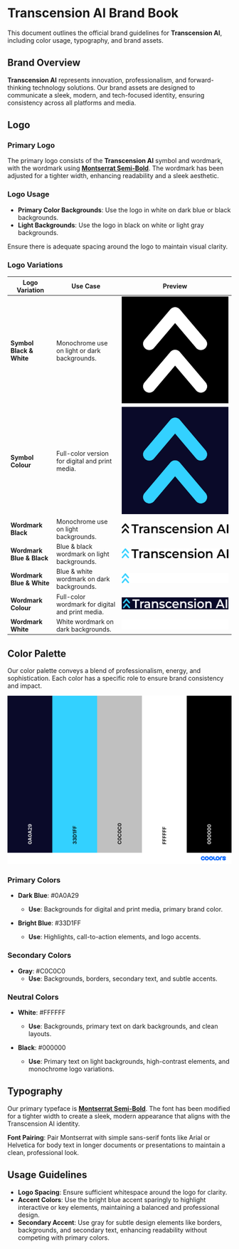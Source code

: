 # Transcension AI Brand Book

This document outlines the official brand guidelines for **Transcension AI**, including color usage, typography, and brand assets.

## Brand Overview

**Transcension AI** represents innovation, professionalism, and forward-thinking technology solutions. Our brand assets are designed to communicate a sleek, modern, and tech-focused identity, ensuring consistency across all platforms and media.

## Logo

### Primary Logo

The primary logo consists of the **Transcension AI** symbol and wordmark, with the wordmark using [**Montserrat Semi-Bold**](https://fonts.google.com/specimen/Montserrat). The wordmark has been adjusted for a tighter width, enhancing readability and a sleek aesthetic.

### Logo Usage

- **Primary Color Backgrounds**: Use the logo in white on dark blue or black backgrounds.
- **Light Backgrounds**: Use the logo in black on white or light gray backgrounds.

Ensure there is adequate spacing around the logo to maintain visual clarity.

### Logo Variations

| Logo Variation | Use Case | Preview |
| -------------- | -------- | ------- |
| **Symbol Black & White** | Monochrome use on light or dark backgrounds. | ![Symbol BW](logo/logo_symbol-bw.png) |
| **Symbol Colour** | Full-color version for digital and print media. | ![Symbol Colour](logo/logo_symbol-colour.png) |
| **Wordmark Black** | Monochrome use on light backgrounds. | ![Wordmark Black](logo/logo_wordmark-black.png) |
| **Wordmark Blue & Black** | Blue & black wordmark on light backgrounds. | ![Wordmark Blue-Black](logo/logo_wordmark-blue-black.png) |
| **Wordmark Blue & White** | Blue & white wordmark on dark backgrounds. | ![Wordmark Blue-White](logo/logo_wordmark-blue-white.png) |
| **Wordmark Colour** | Full-color wordmark for digital and print media. | ![Wordmark Colour](logo/logo_wordmark-colour.png) |
| **Wordmark White** | White wordmark on dark backgrounds. | ![Wordmark White](logo/logo_wordmark-white.png) |

## Color Palette

Our color palette conveys a blend of professionalism, energy, and sophistication. Each color has a specific role to ensure brand consistency and impact.

![Colour Palette](palette.png)

### Primary Colors

- **Dark Blue**: #0A0A29
  - **Use**: Backgrounds for digital and print media, primary brand color.

- **Bright Blue**: #33D1FF
  - **Use**: Highlights, call-to-action elements, and logo accents.

### Secondary Colors

- **Gray**: #C0C0C0
  - **Use**: Backgrounds, borders, secondary text, and subtle accents.

### Neutral Colors

- **White**: #FFFFFF
  - **Use**: Backgrounds, primary text on dark backgrounds, and clean layouts.

- **Black**: #000000
  - **Use**: Primary text on light backgrounds, high-contrast elements, and monochrome logo variations.

## Typography

Our primary typeface is [**Montserrat Semi-Bold**](https://fonts.google.com/specimen/Montserrat). The font has been modified for a tighter width to create a sleek, modern appearance that aligns with the Transcension AI identity.

**Font Pairing**: Pair Montserrat with simple sans-serif fonts like Arial or Helvetica for body text in longer documents or presentations to maintain a clean, professional look.

## Usage Guidelines

- **Logo Spacing**: Ensure sufficient whitespace around the logo for clarity.
- **Accent Colors**: Use the bright blue accent sparingly to highlight interactive or key elements, maintaining a balanced and professional design.
- **Secondary Accent**: Use gray for subtle design elements like borders, backgrounds, and secondary text, enhancing readability without competing with primary colors.
